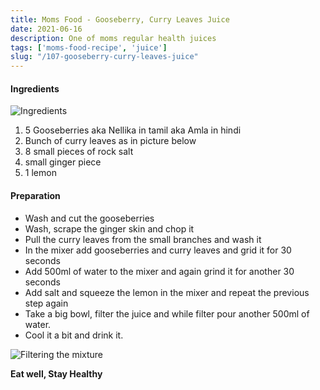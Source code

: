 ```yaml
---
title: Moms Food - Gooseberry, Curry Leaves Juice
date: 2021-06-16
description: One of moms regular health juices
tags: ['moms-food-recipe', 'juice']
slug: "/107-gooseberry-curry-leaves-juice"
---
```


#### Ingredients

![Ingredients](assets/107-gj-1.png)

1. 5 Gooseberries aka Nellika in tamil aka Amla in hindi
2. Bunch of curry leaves as in picture below
3. 8 small pieces of rock salt
4. small ginger piece
5. 1 lemon

#### Preparation

* Wash and cut the gooseberries
* Wash, scrape the ginger skin and chop it
* Pull the curry leaves from the small branches and wash it
* In the mixer add gooseberries and curry leaves and grid it for 30 seconds
* Add 500ml of water to the mixer and again grind it for another 30 seconds 
* Add salt and squeeze the lemon in the mixer and repeat the previous step again
* Take a big bowl, filter the juice and while filter pour another 500ml of water. 
* Cool it a bit and drink it. 

![Filtering the mixture](assets/107-gj-2.png)


**Eat well, Stay Healthy**